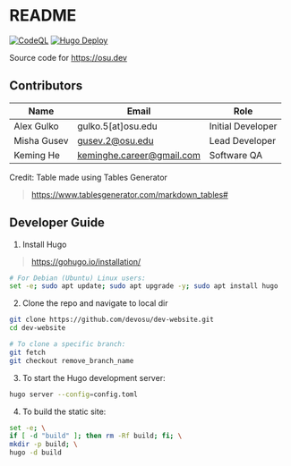 # README
[![CodeQL](https://github.com/KemingHe/contrib-dev-website/actions/workflows/codeql.yml/badge.svg?branch=staging)](https://github.com/KemingHe/contrib-dev-website/actions/workflows/codeql.yml)
[![Hugo Deploy](https://github.com/KemingHe/contrib-dev-website/actions/workflows/deploy.yml/badge.svg?branch=staging)](https://github.com/KemingHe/contrib-dev-website/actions/workflows/deploy.yml)

Source code for https://osu.dev

## Contributors

| Name        | Email                     | Role              |
|-------------|---------------------------|-------------------|
| Alex Gulko  | gulko.5[at]osu.edu        | Initial Developer |
| Misha Gusev | gusev.2@osu.edu           | Lead Developer    |
| Keming He   | keminghe.career@gmail.com | Software QA       |

Credit: Table made using Tables Generator

> https://www.tablesgenerator.com/markdown_tables#

## Developer Guide

1. Install Hugo

> https://gohugo.io/installation/

```sh
# For Debian (Ubuntu) Linux users:
set -e; sudo apt update; sudo apt upgrade -y; sudo apt install hugo
```

2. Clone the repo and navigate to local dir

```sh
git clone https://github.com/devosu/dev-website.git
cd dev-website

# To clone a specific branch:
git fetch
git checkout remove_branch_name
```

3. To start the Hugo development server:

```sh
hugo server --config=config.toml
```

4. To build the static site:

```sh
set -e; \
if [ -d "build" ]; then rm -Rf build; fi; \
mkdir -p build; \
hugo -d build
```
